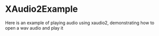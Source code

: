 # XAudio2Example
Here is an example of playing audio using xaudio2, demonstrating how to open a wav audio and play it
